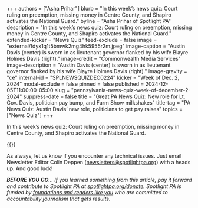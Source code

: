 +++
authors = ["Asha Prihar"]
blurb = "In this week’s news quiz: Court ruling on preemption, missing money in Centre County, and Shapiro activates the National Guard."
byline = "Asha Prihar of Spotlight PA"
description = "In this week’s news quiz: Court ruling on preemption, missing money in Centre County, and Shapiro activates the National Guard."
extended-kicker = "News Quiz"
feed-exclude = false
image = "external/fdyx1q1t5bmwk2mg4hk5955r2m.jpeg"
image-caption = "Austin Davis (center) is sworn in as lieutenant governor flanked by his wife Blayre Holmes Davis (right)."
image-credit = "Commonwealth Media Services"
image-description = "Austin Davis (center) is sworn in as lieutenant governor flanked by his wife Blayre Holmes Davis (right)."
image-gravity = "ce"
internal-id = "SPLNEWSQUIZDEC0224"
kicker = "Week of Dec. 2, 2024"
modal-exclude = false
pinned = false
published = 2024-12-05T11:00:00-05:00
slug = "pennsylvania-news-quiz-week-of-december-2-2024"
suppress-date = false
title = "Great PA News Quiz: New role for Lt. Gov. Davis, politician pay bump, and Farm Show milkshakes"
title-tag = "PA News Quiz: Austin Davis’ new role, politicians to get pay raises"
topics = ["News Quiz"]
+++

In this week’s news quiz: Court ruling on preemption, missing money in Centre County, and Shapiro activates the National Guard.

{{<typeform id="01JE9K3AEYRHRGWGF1CYM84JZX" >}}

As always, let us know if you encounter any technical issues. Just email Newsletter Editor Colin Deppen (newsletters@spotlightpa.org) with a heads up. And good luck!

<strong><em>BEFORE YOU GO</em></strong><em>… If you learned something from this article, pay it forward and contribute to Spotlight PA at </em><a href="http://spotlightpa.org/donate"><em>spotlightpa.org/donate</em></a><em>. Spotlight PA is funded by </em><a href="https://www.spotlightpa.org/support"><em>foundations and readers like you</em></a><em> who are committed to accountability journalism that gets results.</em>

